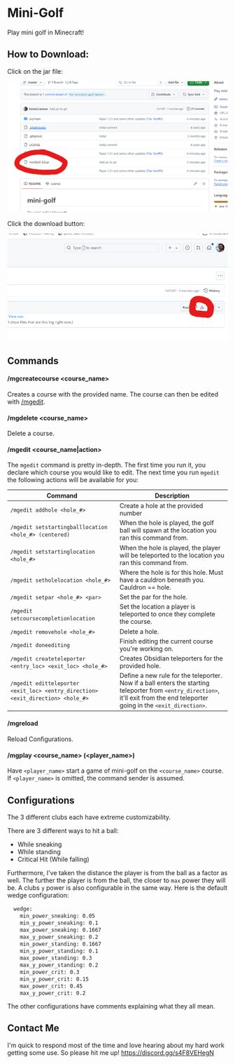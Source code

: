 # Mini-Golf
Play mini golf in Minecraft!

## How to Download:

Click on the jar file:

![img.png](pictures/click-on-the-jar-file.png)

Click the download button:

![img.png](pictures/click-download.png)

## Commands

#### /mgcreatecourse <course_name>

Creates a course with the provided name. The course can then be edited with [/mgedit](#/mgedit).

#### /mgdelete <course_name>

Delete a course.

#### /mgedit <course_name|action>

The `mgedit` command is pretty in-depth. The first time you run it, you declare which course you would like to edit.
The next time you run `mgedit` the following actions will be available for you:

| Command                                                                         | Description                                                                                                                                                                      |
|---------------------------------------------------------------------------------|----------------------------------------------------------------------------------------------------------------------------------------------------------------------------------|
| `/mgedit addhole <hole_#>`                                                      | Create a hole at the provided number                                                                                                                                             |
| `/mgedit setstartingballlocation <hole_#> (centered)`                           | When the hole is played, the golf ball will spawn at the location you ran this command from.                                                                                     |
| `/mgedit setstartinglocation <hole_#>`                                          | When the hole is played, the player will be teleported to the location you ran this command from.                                                                                |
| `/mgedit setholelocation <hole_#>`                                              | Where the hole is for this hole. Must have a cauldron beneath you. Cauldron == hole.                                                                                             |
| `/mgedit setpar <hole_#> <par>`                                                 | Set the par for the hole.                                                                                                                                                        |
| `/mgedit setcoursecompletionlocation`                                           | Set the location a player is teleported to once they complete the course.                                                                                                        |
| `/mgedit removehole <hole_#>`                                                   | Delete a hole.                                                                                                                                                                   |
| `/mgedit doneediting`                                                           | Finish editing the current course you're working on.                                                                                                                             |
| `/mgedit createteleporter <entry_loc> <exit_loc> <hole_#>`                      | Creates Obsidian teleporters for the provided hole.                                                                                                                              |
| `/mgedit editteleporter <exit_loc> <entry_direction> <exit_direction> <hole_#>` | Define a new rule for the teleporter. Now if a ball enters the starting teleporter from `<entry_direction>`, it'll exit from the end teleporter going in the `<exit_direction>`. |

#### /mgreload

Reload Configurations.

#### /mgplay <course_name> (<player_name>)

Have `<player_name>` start a game of mini-golf on the `<course_name>` course. If `<player_name>` is omitted, the command sender is assumed.



## Configurations

The 3 different clubs each have extreme customizability.

There are 3 different ways to hit a ball:
- While sneaking
- While standing
- Critical Hit (While falling)

Furthermore, I've taken the distance the player is from the ball as a factor as well. The further the player is from the ball,
the closer to `max` power they will be. A clubs `y` power is also configurable in the same way. Here is the default wedge configuration:

```
  wedge:
    min_power_sneaking: 0.05
    min_y_power_sneaking: 0.1
    max_power_sneaking: 0.1667
    max_y_power_sneaking: 0.2
    min_power_standing: 0.1667
    min_y_power_standing: 0.1
    max_power_standing: 0.3
    max_y_power_standing: 0.2
    min_power_crit: 0.3
    min_y_power_crit: 0.15
    max_power_crit: 0.45
    max_y_power_crit: 0.2
```

The other configurations have comments explaining what they all mean.

## Contact Me

I'm quick to respond most of the time and love hearing about my hard work getting some use. So please hit me up!
https://discord.gg/s4F8VEHegN
